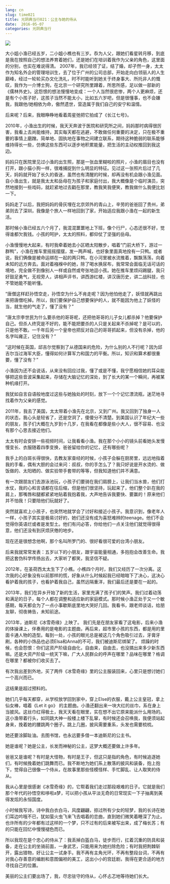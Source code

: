```yaml
---
lang: cn
slug: time021
title: 光阴典当行021：公主与她的侍从
date:  2016-05-07
categories: 光阴典当行
---
```

![](http://oouh9u8nz.bkt.gdipper.com/time021.jpg)

大小姐小渔已经五岁，二小姐小樵也有三岁。忝为人父，跟她们看星转月移，到底是我在按照自己的想法养育着她们，还是她们在培训着我作为父亲的角色，这里面的分别，也实在难说得清。
2007年，我已经领了证，结了婚，却孑然一身，太太作为知名外企的管理培训生，去了位于广州的公司总部，开始走向白领丽人的人生巅峰，经过一轮轮买办文化洗礼，时不时能听到她关于终身事大、所托非人的慨叹，我作为一介博士狗，在北京一个研究所里蹲着，所思所感，足以做一部新的《儒林外史》。这怨恨的想法慢慢地变成：一个人当然很悲惨，两个人更麻烦，还是有个小孩子好，这孩子当然不能太小，比如五六岁吧，但是很懂事，也不会嫌我，我跟他/她相依为命，傲然遗世，营造属于我们自己的安宁和温情。

后来呢？后来，我眼睁睁地看着周星弛把它拍成了《长江七号》。

2010年，小渔出生的时候，我天天奔波于医院和研究所之间，妈妈那时病得很厉害，我看上去尚能维持，其实每天都在逃避，不敢做任何重要的决定，只在极不重要的事情上磨蹭。简单地、固执地在事物之间建立联系，期待这种脆弱的联系能够维持得长一些，仿佛这些东西可以逐步地积累能量，把生活的主动权推回到我这边。

妈妈只在医院里见过小渔的出生照，那是一张血里糊啦的照片，小渔的眉目也没有打开，跟小猫小狗一样，很难捕捉到什么明显的特征。见过这一张照片后过了几天，妈妈就开始了长久的昏迷，虽然也有清醒的时候，却再没有机会跟小渔见面。
自小渔出生，就是我太太和岳母在为孩子和家庭付出，我大概像是个临时演员，突然地接到一些戏码，就赶紧地过去戳在那里，教我笑我便笑，教我做什么我便比划一下。

妈妈走了以后，我把妈妈的骨灰埋在北京郊外的青山上，辛劳的爸爸回了贵州，弟弟则去了深圳，我像是个旅人一样地回到了家，开始适应我跟小渔在一起的新生活。

那时候小渔已经五六个月了，我混混噩噩地上下班，像个行尸，心态还很不好，觉得谁都欠我钱。小孩的呵护，太太的照料，都仰仗了坚强的岳母。

小渔慢慢地大起来，有时我牵着她去小区晒太阳散步，唱着“门前大桥下，游过一群鸭”，小渔在推车里摇摇摆摆，发一两声喊，也好象里面真地拴有一只鸭。或者说，我们俩像是被命运绑在一起的两只鸭，在小河里被水流推着，飘飘荡荡，向着未知的远方奔去。面对着襁褓中的她，除了喝水换尿布，我常常会面临无话可话的境地，完全做不到像别人一样或自然或夸张地逗小孩。她在推车里烦闷踢腿，我只好鼓足勇气，无视旁人，讲相声评书，讲西游红楼，讲汉唐历史，讲二战科技，也不管她能不能听懂。

“唐僧这样赶孙悟空走，孙悟空为什么不肯走呢？因为他怕他走了，妖怪就再跳出来把唐僧吃掉。所以，我们要保护自己想要保护的人，就不能因为他上了妖怪的当，就生他的气走了，懂了没有？”

“唐太宗李世民为什么要杀他的哥哥呢，还把他哥哥的儿子女儿都杀掉？他要保护自己。但杀人终究是不好的，能不能把要杀的人只是关起来不杀掉呢？是可以的，只是他不敢。一千年后另一个皇帝也把反对自己的哥哥抓起来，但没有杀掉，他的名字叫雍正，记住没有？”

“这时候在英国，邱吉尔觉察到了从德国来的危险，为什么别的人不行呢？因为邱吉尔当过海军大臣，懂得如何计算军力和国力的平衡。所以，知识和算术都很重要，懂了没有？”

小渔因为还不会说话，从来没有回应过我，懂了或是不懂，我宁愿相信她的耳朵能够把这些音波采集起来，存储在大脑记忆的深处，到了长大的某一个瞬间，再被某种机缘打开。

我犹如自言自语般地度过这些与她独处的时刻，放下一个个记忆漂流瓶，迷茫地寻找着作为父亲的感觉。

2011年，我去了美国，太太带着小渔先在北京，又到广州。我又回到了独身一人的状态，我心头是轻省了，还是空洞了，傻傻分不清楚。到美国认识了年纪大一些的朋友，孩子们大概在九岁到十几岁，在我看在都像是些小大人，很不容易、也没有那个心思去接近他们。

太太有时会安排一些视频时间，让我看看小渔。我在那个小小的镜头前看她头发慢慢变长、衣服随着四季变换，爸爸留给你的记忆，还有哪些呢？

我手上的白斑长得很快，去教友家查经的时候，小孩子会躲在厨房里，远远地指着我的手看，偶有大胆的会过来问：叔叔，你的手怎么了？我只好说是开水烫的、做饭做的、太阳晒的、做实验带手套带的等等，但我知道他们并不满意。

有一次跟朋友们去游泳池玩，小孩子们要骑在我们肩膀上，让我们当水兽，他们打水仗，我的心和言语都在往后缩，但是他们很坚持，玩起来了，他们整个趴在我的肩上，那嘴唇和腿都紧紧地贴着我抱着我，大声地告诉我要快、要赢的！原来他们并不怕我！只要陪他们玩就好了。

突然就喜欢上小孩子，也突然地就学会了讨好和接近小孩子。我意识到，像老年人一样，小孩子其实是极易讨好的，她们还没有成为喜怒难辨的teenage。他们不会觉得你英语烂或者是发型土。他们有问必答，你给他们一点关注他们就觉得很得意，他们还没有到厌烦厌倦的地步。

现在还是很想念他啊，那个名叫所罗门的、很好看很可爱的台湾小朋友。

后来我就常常发表：五岁以下的小朋友，跟宇宙能量相通，多抱抱会改善生命。我把这套伪科学传扬出去，大家听了都笑，我坚信不疑。

2012年，在圣荷西太太生下了小樵。小樵四个月时，我们又经历了一次分离。这次我的心好象没有以前那样的慌，好象从什么时候起我已经暗暗下了决心，这决心看护着我的孩子，也看护着我自己，虽然远隔重洋，我们最后还是要在一起的。

2013年，我们在异乡开始了新的生活，家里充满了孩子们的笑声。我们过着动荡和满足的日子，每个人都在调整和适应新的家庭模式。那时候小渔正处于又一个敏感期，每天都会为了一点小事歇斯底里地大哭好几回。我看书，跟老师谈话，给朋友聊，彻夜祷告，未知前途。

2013年，迪斯尼《冰雪奇缘》上映了。
我们先是在朋友家看了这电影，后来小渔的体操课上，伴奏用的是电影的主题曲，再后来，超市里小孩的东西，都是用的里面卡通人物的造型。每到一处，小孩的眼光总是被这几个角色吸引过去，牙膏牙刷，各种的小饰品也必须Elsa和Anna的不可，我们被迪斯尼绑架了。
烦躁的时候，也会怨恨：你们这资产阶级自由化，自由来，自由去，也没搞出来多少新东西嘛。还是大资产阶级一统天下嘛，广大人民群众的呼声在哪里？品味在哪里？格调在哪里？都被你们收买去了。

有次我出差到外地，买了两件《冰雪奇缘》里的公主服装回来，心里只是想讨她们一个高兴而已。

这结果是超过预料的。

她们几乎每天都穿，从学校放学回到家中，穿上Else的衣服，戴上公主皇冠，拿上仙女棒，唱着《Let it go》 的主题曲。小渔还翻出来一块大红的丝巾，系在身上当披风。这丝巾红得极土，我天天看在眼里，实在想不出它原来能派什么用场的。这小渔带着行头，如同跳大神一般楼上楼下乱窜，有时候还会召唤我，我便须站起身来，挽着她的腰跳两个圈子。跳上几圈，披风需要重系，头发也需要梳梳。

她还要涂脚趾油。去图书馆，也永远要多借一本迪斯尼的公主书。

她是谁呢？她是公主，长发而神秘的公主，这梦大概还要做上许多年。

爸爸又是谁呢？有时是大怪物，有时是王子，但这只是指的角色，有时候追逐她们，有时候挽着她们跳舞而已。我不断地为她们系上散落的披风和装备，抱上抱下，觉得自己很像一个侍从，在故事里那些怪模怪样、手忙脚乱、让人取笑的侍从。

我从心里是很感谢《冰雪奇缘》的，它帮着我们走过那段艰难的日子。它就是我们那个年代的孙悟空和哆啦a梦，可以把小孩从平淡无奇的日常现实一下子抽离到美得发炫的永恒国度。

小时候我写诗，诗中我白衣白马，风度翩翩，掠过所有少女的轻梦，我的长诗在她们耳边吟哦不已，犹如萤火虫飞来飞去唱着的恋曲，直到她们微笑着睡深了为止。也许所有的少年都有过这样的一个梦，只不过有的后来被写出来，成了梅长苏；有的只能在回忆中慢慢褪色而已。

所以我现在是个忠心的侍从了：我丢掉白盔白马，徒步而行，扛着沉重的防具和装备，走在公主的坐骑前面，一身武艺，只能用来为她扫除危险；有时我把荆棘斩开，露出猎物，好让公主一试身手。我不再有主角光环，不再有整段台词，不再有对我心存善意的编剧和意图偏袒的美工，这出小小的宫廷剧，我得在更合适的地方寻找自己的位置。

美丽的公主们要出场了，我，尽忠驻守的侍从，心怀忐忑地等待她们长大。


